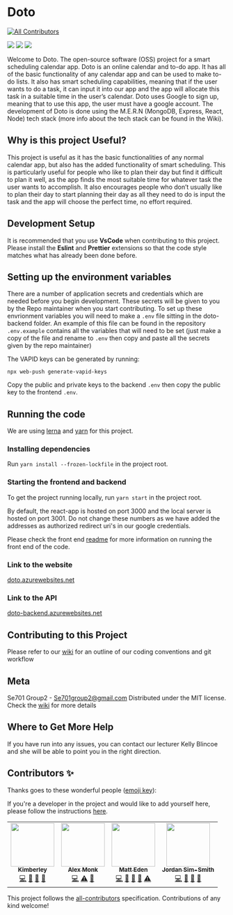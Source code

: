 # Doto
<!-- ALL-CONTRIBUTORS-BADGE:START - Do not remove or modify this section -->
[![All Contributors](https://img.shields.io/badge/all_contributors-4-orange.svg?style=flat-square)](#contributors-)
<!-- ALL-CONTRIBUTORS-BADGE:END -->

![](https://github.com/se701g2/Doto/workflows/doto-CI/badge.svg?event=push) 
![](https://github.com/se701g2/Doto/workflows/doto-backend-deploy/badge.svg?event=push) 
![](https://github.com/se701g2/Doto/workflows/doto-frontend-deploy/badge.svg?event=push)

Welcome to Doto. The open-source software (OSS) project for a smart scheduling calendar app. Doto is an online calendar and to-do app. It has all of the basic functionality of any calendar app and can be used to make to-do lists. It also has smart scheduling capabilities, meaning that if the user wants to do a task, it can input it into our app and the app will allocate this task in a suitable time in the user’s calendar. Doto uses Google to sign up, meaning that to use this app, the user must have a google account. The development of Doto is done using the M.E.R.N (MongoDB, Express, React, Node) tech stack (more info about the tech stack can be found in the Wiki).

## Why is this project Useful?
This project is useful as it has the basic functionalities of any normal calendar app, but also has the added functionality of smart scheduling. This is particularly useful for people who like to plan their day but find it difficult to plan it well, as the app finds the most suitable time for whatever task the user wants to accomplish. It also encourages people who don’t usually like to plan their day to start planning their day as all they need to do is input the task and the app will choose the perfect time, no effort required. 


## Development Setup
It is recommended that you use **VsCode** when contributing to this project. Please install the **Eslint** and **Prettier** extensions so that the code style matches what has already been done before.

## Setting up the environment variables 

There are a number of application secrets and credentials which are needed before you begin development. These secrets will be given to you by the Repo maintainer when you start contributing. To set up these envrionment variables you will need to make a `.env` file sitting in the doto-backend folder. An example of this file can be found in the repository `.env.example` contains all the variables that will need to be set (just make a copy of the file and rename to `.env` then copy and paste all the secrets given by the repo maintainer)

The VAPID keys can be generated by running:
```
npx web-push generate-vapid-keys
```
Copy the public and private keys to the backend `.env` then copy the public key to the frontend `.env`.

## Running the code
We are using [lerna](https://lerna.js.org/) and [yarn](https://yarnpkg.com/) for this project.

### Installing dependencies
Run `yarn install --frozen-lockfile` in the project root.

### Starting the frontend and backend
To get the project running locally, run `yarn start` in the project root.

By default, the react-app is hosted on port 3000 and the local server is hosted on port 3001. Do not change these numbers as we have added the addresses as authorized redirect uri's in our google credentials.

Please check the front end [readme](https://github.com/se701g2/Doto/blob/master/doto-frontend/README.md) for more information on running the front end of the code.

### Link to the website 
[doto.azurewebsites.net](https://doto.azurewebsites.net)

### Link to the API
[doto-backend.azurewebsites.net](https://doto-backend.azurewebsites.net)

## Contributing to this Project
Please refer to our [wiki](https://github.com/se701g2/Doto/wiki) for an outline of our coding conventions and git workflow

## Meta
Se701 Group2 - Se701group2@gmail.com
Distributed under the MIT license. Check the [wiki](https://github.com/se701g2/Doto/wiki/license) for more details

## Where to Get More Help
If you have run into any issues, you can contact our lecturer Kelly Blincoe and she will be able to point you in the right direction. 

## Contributors ✨

Thanks goes to these wonderful people ([emoji key](https://allcontributors.org/docs/en/emoji-key)):

If you're a developer in the project and would like to add yourself here, please follow the instructions [here](https://github.com/se701g2/Doto/wiki/All-Contributors-Bot).

<!-- ALL-CONTRIBUTORS-LIST:START - Do not remove or modify this section -->
<!-- prettier-ignore-start -->
<!-- markdownlint-disable -->
<table>
  <tr>
    <td align="center"><a href="https://github.com/KimberleyEvans-Parker"><img src="https://avatars2.githubusercontent.com/u/45865186?v=4" width="100px;" alt=""/><br /><sub><b>Kimberley</b></sub></a><br /><a href="https://github.com/se701g2/Doto/commits?author=KimberleyEvans-Parker" title="Code">💻</a> <a href="https://github.com/se701g2/Doto/pulls?q=is%3Apr+reviewed-by%3AKimberleyEvans-Parker" title="Reviewed Pull Requests">👀</a> <a href="#design-KimberleyEvans-Parker" title="Design">🎨</a> <a href="#ideas-KimberleyEvans-Parker" title="Ideas, Planning, & Feedback">🤔</a></td>
    <td align="center"><a href="https://github.com/AlexanderTheGrape"><img src="https://avatars0.githubusercontent.com/u/20546002?v=4" width="100px;" alt=""/><br /><sub><b>Alex Monk</b></sub></a><br /><a href="https://github.com/se701g2/Doto/commits?author=AlexanderTheGrape" title="Code">💻</a> <a href="https://github.com/se701g2/Doto/commits?author=AlexanderTheGrape" title="Tests">⚠️</a> <a href="https://github.com/se701g2/Doto/commits?author=AlexanderTheGrape" title="Documentation">📖</a></td>
    <td align="center"><a href="http://matteas.nz"><img src="https://avatars0.githubusercontent.com/u/45587386?v=4" width="100px;" alt=""/><br /><sub><b>Matt Eden</b></sub></a><br /><a href="https://github.com/se701g2/Doto/commits?author=Matteas-Eden" title="Code">💻</a> <a href="https://github.com/se701g2/Doto/pulls?q=is%3Apr+reviewed-by%3AMatteas-Eden" title="Reviewed Pull Requests">👀</a> <a href="#design-Matteas-Eden" title="Design">🎨</a> <a href="https://github.com/se701g2/Doto/commits?author=Matteas-Eden" title="Documentation">📖</a> <a href="https://github.com/se701g2/Doto/commits?author=Matteas-Eden" title="Tests">⚠️</a></td>
    <td align="center"><a href="https://jordan.sim-smith.co.nz"><img src="https://avatars3.githubusercontent.com/u/18223858?v=4" width="100px;" alt=""/><br /><sub><b>Jordan Sim-Smith</b></sub></a><br /><a href="https://github.com/se701g2/Doto/commits?author=jordansimsmith" title="Code">💻</a> <a href="https://github.com/se701g2/Doto/pulls?q=is%3Apr+reviewed-by%3Ajordansimsmith" title="Reviewed Pull Requests">👀</a> <a href="#design-jordansimsmith" title="Design">🎨</a> <a href="https://github.com/se701g2/Doto/commits?author=jordansimsmith" title="Documentation">📖</a></td>
  </tr>
</table>

<!-- markdownlint-enable -->
<!-- prettier-ignore-end -->
<!-- ALL-CONTRIBUTORS-LIST:END -->

This project follows the [all-contributors](https://github.com/all-contributors/all-contributors) specification. Contributions of any kind welcome!